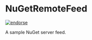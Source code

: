 NuGetRemoteFeed
===============
[![endorse](https://api.coderwall.com/rafaelune/endorsecount.png)](https://coderwall.com/rafaelune)

A sample NuGet server feed.
